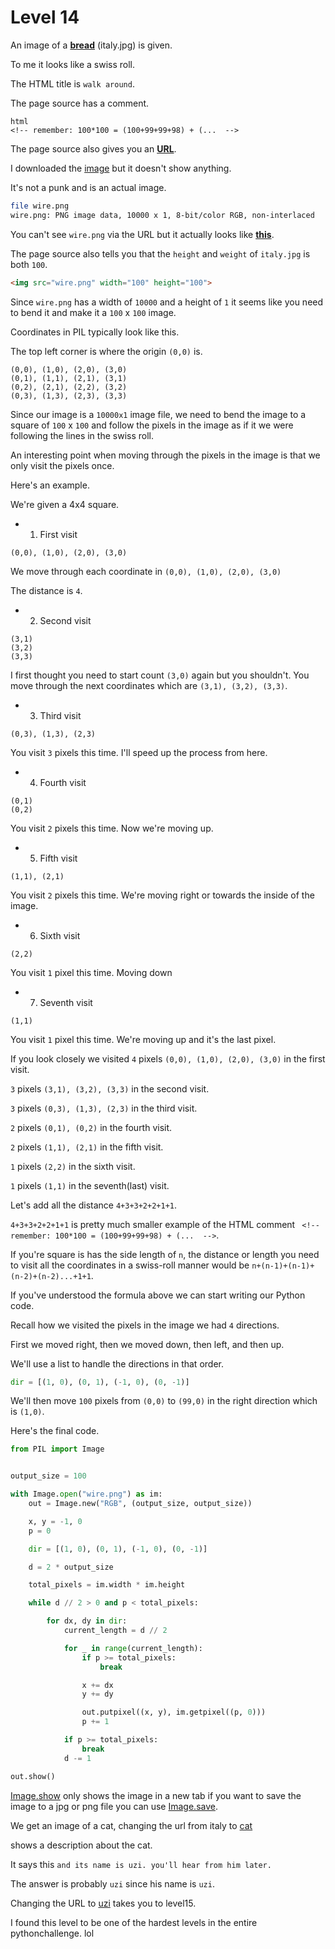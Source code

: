 # Level 14 

An image of a **[bread](/14/italy.jpg)** (italy.jpg) is given.


To me it looks like a swiss roll. 


The HTML title is `walk around`.


The page source has a comment. 


``` 
html
<!-- remember: 100*100 = (100+99+99+98) + (...  -->
```


The page source also gives you an **[URL](http://www.pythonchallenge.com/pc/return/wire.png)**.


I downloaded the [image](/14/wire.png) but it doesn't show anything. 


It's not a punk and is an actual image.


```bash 
file wire.png 
wire.png: PNG image data, 10000 x 1, 8-bit/color RGB, non-interlaced
```


You can't see `wire.png` via the URL but it actually looks like **[this](/14/screenshot.png)**.


The page source also tells you that the `height` and `weight` of `italy.jpg` is both `100`.


```html
<img src="wire.png" width="100" height="100">
```


Since `wire.png` has a width of `10000` and a height of `1` it seems like you need to bend it and make it a `100` x `100` image. 


Coordinates in PIL typically look like this. 

The top left corner is where the origin `(0,0)` is.


```
(0,0), (1,0), (2,0), (3,0)
(0,1), (1,1), (2,1), (3,1)
(0,2), (2,1), (2,2), (3,2)
(0,3), (1,3), (2,3), (3,3)
```


Since our image is a `10000x1` image file, we need to bend the image to a square of `100` x `100` and follow the pixels in the image as if it we were following the lines in the swiss roll.


An interesting point when moving through the pixels in the image is that we only visit the pixels once.


Here's an example.


We're given a 4x4 square.


- 1. First visit 


`(0,0), (1,0), (2,0), (3,0)` 


We move through each coordinate in `(0,0), (1,0), (2,0), (3,0)` 

The distance is `4`.


- 2. Second visit 

```
(3,1)
(3,2)
(3,3)
```


I first thought you need to start count `(3,0)` again but you shouldn't. You move through the next coordinates which are `(3,1), (3,2), (3,3)`.


- 3. Third visit 

`(0,3), (1,3), (2,3)`


You visit `3` pixels this time. I'll speed up the process from here.


- 4. Fourth visit 

```
(0,1)
(0,2)
```

You visit `2` pixels this time. Now we're moving up.


- 5. Fifth visit 

`(1,1), (2,1)`

You visit `2` pixels this time. We're moving right or towards the inside of the image.


- 6. Sixth visit 

```
(2,2)
```

You visit `1` pixel this time. Moving down 


- 7. Seventh visit

```
(1,1)
```

You visit `1` pixel this time. We're moving up and it's the last pixel.


If you look closely we visited `4` pixels `(0,0), (1,0), (2,0), (3,0)` in the first visit.


`3` pixels `(3,1), (3,2), (3,3)` in the second visit.


`3` pixels `(0,3), (1,3), (2,3)` in the third visit.


`2` pixels `(0,1), (0,2)` in the fourth visit. 


`2` pixels `(1,1), (2,1)` in the fifth visit. 


`1` pixels `(2,2)` in the sixth visit. 


`1` pixels `(1,1)` in the seventh(last) visit.


Let's add all the distance `4+3+3+2+2+1+1`. 


`4+3+3+2+2+1+1` is pretty much smaller example of the HTML comment ` <!-- remember: 100*100 = (100+99+99+98) + (...  -->`.


If you're square is has the side length of `n`, the distance or length you need to visit all the coordinates in a swiss-roll manner would be 
`n+(n-1)+(n-1)+(n-2)+(n-2)...+1+1`.


If you've understood the formula above we can start writing our Python code.


Recall how we visited the pixels in the image we had `4` directions. 


First we moved right, then we moved down, then left, and then up.


We'll use a list to handle the directions in that order.


```python 
dir = [(1, 0), (0, 1), (-1, 0), (0, -1)]
```


We'll then move `100` pixels from `(0,0)` to `(99,0)` in the right direction which is `(1,0)`.



Here's the final code. 


```python
from PIL import Image


output_size = 100

with Image.open("wire.png") as im:
    out = Image.new("RGB", (output_size, output_size))

    x, y = -1, 0
    p = 0 

    dir = [(1, 0), (0, 1), (-1, 0), (0, -1)]

    d = 2 * output_size

    total_pixels = im.width * im.height

    while d // 2 > 0 and p < total_pixels:

        for dx, dy in dir:
            current_length = d // 2

            for _ in range(current_length):
                if p >= total_pixels:
                    break

                x += dx
                y += dy

                out.putpixel((x, y), im.getpixel((p, 0)))
                p += 1 

            if p >= total_pixels:
                break
            d -= 1

out.show()
```


[Image.show](https://pillow.readthedocs.io/en/stable/reference/Image.html#PIL.Image.Image.show) only shows the image in a new tab if you want to save the image to a jpg or png file you can use [Image.save](https://pillow.readthedocs.io/en/stable/reference/Image.html#PIL.Image.Image.save).


We get an image of a cat, changing the url from italy to [cat](http://www.huge:file@pythonchallenge.com/pc/return/cat.html) 


shows a description about the cat. 


It says this `and its name is uzi. you'll hear from him later.`


The answer is probably `uzi` since his name is `uzi`.


Changing the URL to [uzi](http://www.huge:file@pythonchallenge.com/pc/return/uzi.html) takes you to level15.


I found this level to be one of the hardest levels in the entire pythonchallenge. lol 
